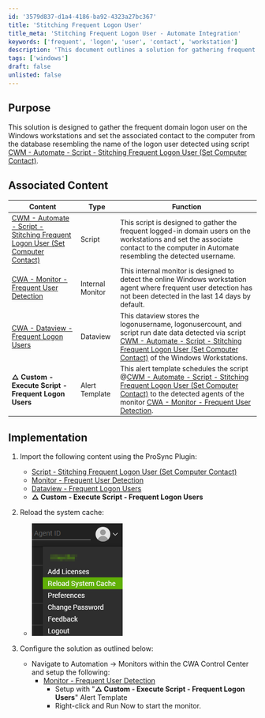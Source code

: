 ```yaml
---
id: '3579d837-d1a4-4186-ba92-4323a27bc367'
title: 'Stitching Frequent Logon User'
title_meta: 'Stitching Frequent Logon User - Automate Integration'
keywords: ['frequent', 'logon', 'user', 'contact', 'workstation']
description: 'This document outlines a solution for gathering frequent domain logon users on Windows workstations and setting the associated contact in ConnectWise Automate. It includes implementation steps and associated content such as scripts and monitors for effective user detection.'
tags: ['windows']
draft: false
unlisted: false
---
```

## Purpose

This solution is designed to gather the frequent domain logon user on the Windows workstations and set the associated contact to the computer from the database resembling the name of the logon user detected using script [CWM - Automate - Script - Stitching Frequent Logon User (Set Computer Contact)](https://proval.itglue.com/DOC-5078775-16300164).

## Associated Content

| Content                                                                                      | Type            | Function                                                                                                                                                                                                                      |
|----------------------------------------------------------------------------------------------|-----------------|-------------------------------------------------------------------------------------------------------------------------------------------------------------------------------------------------------------------------------|
| [CWM - Automate - Script - Stitching Frequent Logon User (Set Computer Contact)](https://proval.itglue.com/DOC-5078775-16300164) | Script          | This script is designed to gather the frequent logged-in domain users on the workstations and set the associate contact to the computer in Automate resembling the detected username.                                        |
| [CWA - Monitor - Frequent User Detection](https://proval.itglue.com/DOC-5078775-16300890) | Internal Monitor | This internal monitor is designed to detect the online Windows workstation agent where frequent user detection has not been detected in the last 14 days by default.                                                            |
| [CWA - Dataview - Frequent Logon Users](https://proval.itglue.com/DOC-5078775-16300163)   | Dataview        | This dataview stores the logonusername, logonusercount, and script run date data detected via script [CWM - Automate - Script - Stitching Frequent Logon User (Set Computer Contact)](https://proval.itglue.com/DOC-5078775-16300164) of the Windows Workstations. |
| **△ Custom - Execute Script - Frequent Logon Users**                                        | Alert Template   | This alert template schedules the script @[CWM - Automate - Script - Stitching Frequent Logon User (Set Computer Contact)](https://proval.itglue.com/DOC-5078775-16300164) to the detected agents of the monitor [CWA - Monitor - Frequent User Detection](https://proval.itglue.com/DOC-5078775-16300890). |

## Implementation

1. Import the following content using the ProSync Plugin:
   - [Script - Stitching Frequent Logon User (Set Computer Contact)](https://proval.itglue.com/DOC-5078775-16300164)
   - [Monitor - Frequent User Detection](https://proval.itglue.com/DOC-5078775-16300890)
   - [Dataview - Frequent Logon Users](https://proval.itglue.com/DOC-5078775-16300163)
   - **△ Custom - Execute Script - Frequent Logon Users**

2. Reload the system cache:
   - ![Reload Cache](../../static/img/Frequent-Logon-User-Detection-and-Set-Computer-Contact/image_1.png)

3. Configure the solution as outlined below:
   - Navigate to Automation → Monitors within the CWA Control Center and setup the following:
     - [Monitor - Frequent User Detection](https://proval.itglue.com/DOC-5078775-16300890)
       - Setup with "**△ Custom - Execute Script - Frequent Logon Users**" Alert Template
       - Right-click and Run Now to start the monitor.











